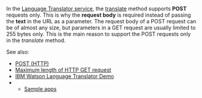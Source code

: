 In the [Language Translator service](https://cloud.ibm.com/docs/language-translator), the [translate](https://cloud.ibm.com/apidocs/language-translator#translate) method supports **POST** requests only. This is why the **request body** is required instead of passing the **text** in the URL as a parameter. The request body of a POST request can be of almost any size, but parameters in a GET request are usually limited to 255 bytes only. This is the main reason to support the POST requests only in the *translate* method.

See also:
* [POST (HTTP)](https://en.wikipedia.org/wiki/POST_(HTTP))
* [Maximum length of HTTP GET request](https://stackoverflow.com/questions/2659952/maximum-length-of-http-get-request)
* [IBM Watson Language Translator Demo](https://www.ibm.com/demos/live/watson-language-translator/self-service/home)
* * [Sample apps](https://cloud.ibm.com/docs/language-translator?topic=language-translator-sample-apps)
